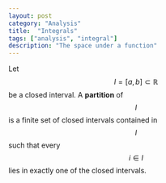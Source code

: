```yaml
---
layout: post
category: "Analysis"
title:  "Integrals"
tags: ["analysis", "integral"]
description: "The space under a function"
---
```


Let $$I=\left[a,b\right]\subset \mathbb{R}$$ be a closed interval. A **partition** of $$I$$ is a finite set of closed intervals contained in $$I$$ such that every $$i \in I$$ lies in exactly one of the closed intervals.
